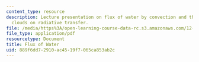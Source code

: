 ```yaml
---
content_type: resource
description: Lecture presentation on flux of water by convection and the effects of
  clouds on radiative transfer.
file: /media/https%3A/open-learning-course-data-rc.s3.amazonaws.com/12-842-climate-physics-and-chemistry-fall-2008/889f6dd72910ac4519f7065ca853ab2c_part6_4.pdf
file_type: application/pdf
resourcetype: Document
title: Flux of Water
uid: 889f6dd7-2910-ac45-19f7-065ca853ab2c
---
```

